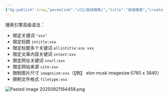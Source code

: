 ```yaml
---
{"dg-publish":true,"permalink":"/CS/高级搜索/","title":"高级搜索","created":"2024-10-12T10:25:34.000+08:00","updated":"2025-09-26T12:25:04.861+08:00"}
---
```



搜索引擎高级语法：

- 限定关键词 `"xxx"`
- 限定标题 `intitle:xxx`
- 限定标题多个关键词 `allintitle:xxx xxx`
- 限定文章内容关键词 `intext:xxx`
- 限定网址关键词 `inurl:xxx`
- 限定网站来源 `site:xxx`
- 限制图片尺寸 `imagesize:xxx`（【例】 elon musk imagesize:5760 x 3840）
- 限制文件格式 `filetype:xxx`

![Pasted image 20250921164458.png](/img/user/%E9%99%84%E4%BB%B6/Pasted%20image%2020250921164458.png)
